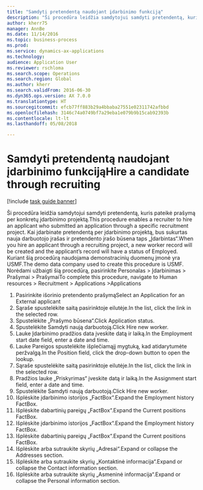 ```yaml
--- 
title: "Samdyti pretendentą naudojant įdarbinimo funkciją"
description: "Ši procedūra leidžia samdytojui samdyti pretendentą, kuris pateikė prašymą per konkretų įdarbinimo projektą."
author: kherr75
manager: AnnBe
ms.date: 11/14/2016
ms.topic: business-process
ms.prod: 
ms.service: dynamics-ax-applications
ms.technology: 
audience: Application User
ms.reviewer: rschloma
ms.search.scope: Operations
ms.search.region: Global
ms.author: kherr
ms.search.validFrom: 2016-06-30
ms.dyn365.ops.version: AX 7.0.0
ms.translationtype: HT
ms.sourcegitcommit: efcb77ff883b29a4bbaba27551e02311742afbbd
ms.openlocfilehash: 3146c74a0749bf7a29eba1e079b9b15cab92393b
ms.contentlocale: lt-lt
ms.lasthandoff: 05/08/2018

---
```

# <a name="hire-a-candidate-through-recruiting"></a><span data-ttu-id="59ea2-103">Samdyti pretendentą naudojant įdarbinimo funkciją</span><span class="sxs-lookup"><span data-stu-id="59ea2-103">Hire a candidate through recruiting</span></span>

[!include [task guide banner](../../includes/task-guide-banner.md)]

<span data-ttu-id="59ea2-104">Ši procedūra leidžia samdytojui samdyti pretendentą, kuris pateikė prašymą per konkretų įdarbinimo projektą.</span><span class="sxs-lookup"><span data-stu-id="59ea2-104">This procedure enables a recruiter to hire an applicant who submitted an application through a specific recruitment project.</span></span> <span data-ttu-id="59ea2-105">Kai įdarbinate pretendentą per įdarbinimo projektą, bus sukurtas nauja darbuotojo įrašas ir pretendento įrašo būsena taps „Įdarbintas“.</span><span class="sxs-lookup"><span data-stu-id="59ea2-105">When you hire an applicant through a recruiting project, a new worker record will be created and the applicant’s record will have a status of Employed.</span></span> <span data-ttu-id="59ea2-106">Kuriant šią procedūrą naudojama demonstracinių duomenų įmonė yra USMF.</span><span class="sxs-lookup"><span data-stu-id="59ea2-106">The demo data company used to create this procedure is USMF.</span></span> <span data-ttu-id="59ea2-107">Norėdami užbaigti šią procedūrą, pasirinkite Personalas > Įdarbinimas > Prašymai > Prašymai</span><span class="sxs-lookup"><span data-stu-id="59ea2-107">To complete this procedure, navigate to Human resources > Recruitment > Applications >Applications</span></span> 

1. <span data-ttu-id="59ea2-108">Pasirinkite išorinio pretendento prašymą</span><span class="sxs-lookup"><span data-stu-id="59ea2-108">Select an Application for an External applicant</span></span>
2. <span data-ttu-id="59ea2-109">Sąraše spustelėkite saitą pasirinktoje eilutėje.</span><span class="sxs-lookup"><span data-stu-id="59ea2-109">In the list, click the link in the selected row.</span></span>
3. <span data-ttu-id="59ea2-110">Spustelėkite „Prašymo būsena“.</span><span class="sxs-lookup"><span data-stu-id="59ea2-110">Click Application status.</span></span>
4. <span data-ttu-id="59ea2-111">Spustelėkite Samdyti naują darbuotoją.</span><span class="sxs-lookup"><span data-stu-id="59ea2-111">Click Hire new worker.</span></span>
5. <span data-ttu-id="59ea2-112">Lauke Įdarbinimo pradžios data įveskite datą ir laiką.</span><span class="sxs-lookup"><span data-stu-id="59ea2-112">In the Employment start date field, enter a date and time.</span></span>
6. <span data-ttu-id="59ea2-113">Lauke Pareigos spustelėkite išplečiamąjį mygtuką, kad atidarytumėte peržvalgą.</span><span class="sxs-lookup"><span data-stu-id="59ea2-113">In the Position field, click the drop-down button to open the lookup.</span></span>
7. <span data-ttu-id="59ea2-114">Sąraše spustelėkite saitą pasirinktoje eilutėje.</span><span class="sxs-lookup"><span data-stu-id="59ea2-114">In the list, click the link in the selected row.</span></span>
8. <span data-ttu-id="59ea2-115">Pradžios lauke „Priskyrimas“ įveskite datą ir laiką.</span><span class="sxs-lookup"><span data-stu-id="59ea2-115">In the Assignment start field, enter a date and time.</span></span>
9. <span data-ttu-id="59ea2-116">Spustelėkite Samdyti naują darbuotoją.</span><span class="sxs-lookup"><span data-stu-id="59ea2-116">Click Hire new worker.</span></span>
10. <span data-ttu-id="59ea2-117">Išplėskite įdarbinimo istorijos „FactBox“.</span><span class="sxs-lookup"><span data-stu-id="59ea2-117">Expand the Employment history FactBox.</span></span>
11. <span data-ttu-id="59ea2-118">Išplėskite dabartinių pareigų „FactBox“.</span><span class="sxs-lookup"><span data-stu-id="59ea2-118">Expand the Current positions FactBox.</span></span>
12. <span data-ttu-id="59ea2-119">Išplėskite įdarbinimo istorijos „FactBox“.</span><span class="sxs-lookup"><span data-stu-id="59ea2-119">Expand the Employment history FactBox.</span></span>
13. <span data-ttu-id="59ea2-120">Išplėskite dabartinių pareigų „FactBox“.</span><span class="sxs-lookup"><span data-stu-id="59ea2-120">Expand the Current positions FactBox.</span></span>
14. <span data-ttu-id="59ea2-121">Išplėskite arba sutraukite skyrių „Adresai“.</span><span class="sxs-lookup"><span data-stu-id="59ea2-121">Expand or collapse the Addresses section.</span></span>
15. <span data-ttu-id="59ea2-122">Išplėskite arba sutraukite skyrių „Kontaktinė informacija“.</span><span class="sxs-lookup"><span data-stu-id="59ea2-122">Expand or collapse the Contact information section.</span></span>
16. <span data-ttu-id="59ea2-123">Išplėskite arba sutraukite skyrių „Asmeninė informacija“.</span><span class="sxs-lookup"><span data-stu-id="59ea2-123">Expand or collapse the Personal information section.</span></span>


